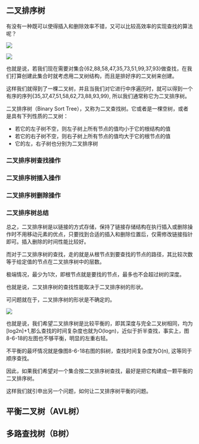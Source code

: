 
## 二叉排序树


有没有一种既可以使得插入和删除效率不错，又可以比较高效率的实现查找的算法呢？


![](./images/searching_08.png)

![](./images/searching_09.png)



也就是说，若我们现在需要对集合{62,88,58,47,35,73,51,99,37,93}做查找，在我们打算创建此集合时就考虑用二叉树结构，而且是排好序的二叉树来创建。

这样我们就得到了一棵二叉树，并且当我们对它进行中序遍历时，就可以得到一个有序的序列{35,37,47,51,58,62,73,88,93,99}, 所以我们通常称它为二叉排序树。

二叉排序树（Binary Sort Tree），又称为二叉查找树。它或者是一棵空树，或者是具有下列性质的二叉树：
- 若它的左子树不空，则左子树上所有节点的值均小于它的根结构的值
- 若它的右子树不空，则右子树上所有节点的值均大于它的根节点的值
- 它的左，右子树也分别为二叉排序树


### 二叉排序树查找操作
### 二叉排序树插入操作
### 二叉排序树删除操作
### 二叉排序树总结

总之，二叉排序树是以链接的方式存储，保持了链接存储结构在执行插入或删除操作时不用移动元素的优点，只要找到合适的插入和删除位置后，仅需修改链接指针即可。插入删除的时间性能比较好。

而对于二叉排序树的查找，走的就是从根节点到要查找的节点的路径，其比较次数等于给定值的节点在二叉排序树中的层数。

极端情况，最少为1次，即根节点就是要找的节点，最多也不会超过树的深度。

也就是说，二叉排序树的查找性能取决于二叉排序树的形状。

可问题就在于，二叉排序树的形状是不确定的。

![](./images/searching_10.png)

也就是说，我们希望二叉排序树是比较平衡的，即其深度与完全二叉树相同，均为[log2n]+1,那么查找的时间复杂度也就为O(logn)，近似于折半查找，事实上，图8-6-18的左图也不够平衡，明显的左重右轻。

不平衡的最坏情况就是像图8-6-18右图的斜树，查找时间复杂度为O(n), 这等同于顺序查找。

因此，如果我们希望对一个集合按二叉排序树查找，最好是把它构建成一颗平衡的二叉排序树。

这样我们就引申出另一个问题，如何让二叉排序树平衡的问题。




## 平衡二叉树（AVL树）


## 多路查找树（B树）

